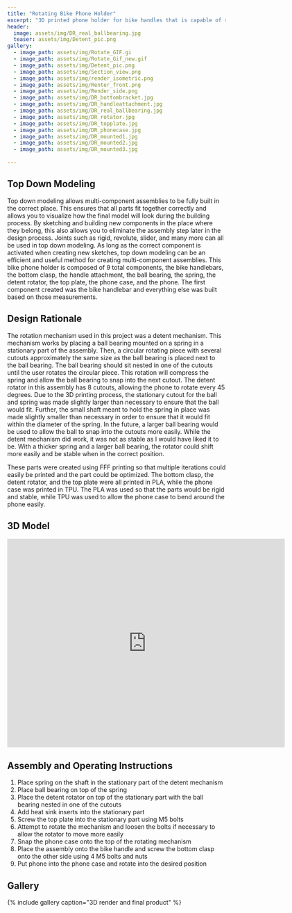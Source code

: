 ```yaml
---
title: "Rotating Bike Phone Holder"
excerpt: "3D printed phone holder for bike handles that is capable of rotating"
header:
  image: assets/img/DR_real_ballbearing.jpg
  teaser: assets/img/Detent_pic.png
gallery:
  - image_path: assets/img/Rotate_GIF.gi
  - image_path: assets/img/Rotate_Gif_new.gif
  - image_path: assets/img/Detent_pic.png
  - image_path: assets/img/Section_view.png
  - image_path: assets/img/render_isometric.png
  - image_path: assets/img/Renter_front.png
  - image_path: assets/img/Render_side.png
  - image_path: assets/img/DR_bottombracket.jpg
  - image_path: assets/img/DR_handleattachment.jpg
  - image_path: assets/img/DR_real_ballbearing.jpg
  - image_path: assets/img/DR_rotator.jpg
  - image_path: assets/img/DR_topplate.jpg
  - image_path: assets/img/DR_phonecase.jpg
  - image_path: assets/img/DR_mounted1.jpg
  - image_path: assets/img/DR_mounted2.jpg
  - image_path: assets/img/DR_mounted3.jpg
   
---
```


## Top Down Modeling

Top down modeling allows multi-component assemblies to be fully built in the correct place. This ensures that all parts fit together correctly and allows you to visualize how the final model will look during the building process. By sketching and building new components in the place where they belong, this also allows you to eliminate the assembly step later in the design process. Joints such as rigid, revolute, slider, and many more can all be used in top down modeling. As long as the correct component is activated when creating new sketches, top down modeling can be an efficient and useful method for creating multi-component assemblies. This bike phone holder is composed of 9 total components, the bike handlebars, the bottom clasp, the handle attachment, the ball bearing, the spring, the detent rotator, the top plate, the phone case, and the phone. The first component created was the bike handlebar and everything else was built based on those measurements. 

## Design Rationale

The rotation mechanism used in this project was a detent mechanism. This mechanism works by placing a ball bearing mounted on a spring in a stationary part of the assembly. Then, a circular rotating piece with several cutouts approximately the same size as the ball bearing is placed next to the ball bearing. The ball bearing should sit nested in one of the cutouts until the user rotates the circular piece. This rotation will compress the spring and allow the ball bearing to snap into the next cutout. The detent rotator in this assembly has 8 cutouts, allowing the phone to rotate every 45 degrees. Due to the 3D printing process, the stationary cutout for the ball and spring was made slightly larger than necessary to ensure that the ball would fit. Further, the small shaft meant to hold the spring in place was made slightly smaller than necessary in order to ensure that it would fit within the diameter of the spring. In the future, a larger ball bearing would be used to allow the ball to snap into the cutouts more easily. While the detent mechanism did work, it was not as stable as I would have liked it to be. With a thicker spring and a larger ball bearing, the rotator could shift more easily and be stable when in the correct position. 

These parts were created using FFF printing so that multiple iterations could easily be printed and the part could be optimized. The bottom clasp, the detent rotator, and the top plate were all printed in PLA, while the phone case was printed in TPU. The PLA was used so that the parts would be rigid and stable, while TPU was used to allow the phone case to bend around the phone easily. 

## 3D Model

<iframe src="https://vanderbilt643.autodesk360.com/shares/public/SH286ddQT78850c0d8a4bacc05d0ce550897?mode=embed" width="640" height="480" allowfullscreen="true" webkitallowfullscreen="true" mozallowfullscreen="true"  frameborder="0"></iframe>


## Assembly and Operating Instructions

1. Place spring on the shaft in the stationary part of the detent mechanism
2. Place ball bearing on top of the spring
3. Place the detent rotator on top of the stationary part with the ball bearing nested in one of the cutouts
4. Add heat sink inserts into the stationary part
5. Screw the top plate into the stationary part using M5 bolts 
6. Attempt to rotate the mechanism and loosen the bolts if necessary to allow the rotator to move more easily
7. Snap the phone case onto the top of the rotating mechanism
8. Place the assembly onto the bike handle and screw the bottom clasp onto the other side using 4 M5 bolts and nuts
9. Put phone into the phone case and rotate into the desired position

## Gallery

{% include gallery caption="3D render and final product" %}
